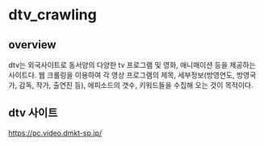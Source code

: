 # dtv_crawling

## overview
dtv는 외국사이트로 동서양의 다양한 tv 프로그램 및 영화, 애니매이션 등을 제공하는 사이트다.
웹 크롤링을 이용하여 각 영상 프로그램의 제목, 세부정보(방영연도, 방영국가, 감독, 작가, 출연진 등), 에피소드의 갯수, 키워드들을 수집해 오는 것이 목적이다.

## dtv 사이트
<https://pc.video.dmkt-sp.jp/>
